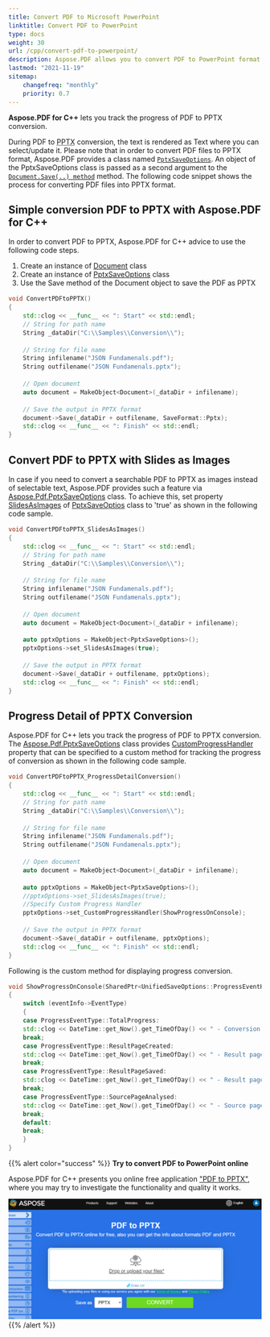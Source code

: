 ```yaml
---
title: Convert PDF to Microsoft PowerPoint 
linktitle: Convert PDF to PowerPoint
type: docs
weight: 30
url: /cpp/convert-pdf-to-powerpoint/
description: Aspose.PDF allows you to convert PDF to PowerPoint format using C++. One way there is a possibility to convert PDF to PPTX with Slides as Images.
lastmod: "2021-11-19"
sitemap:
    changefreq: "monthly"
    priority: 0.7
---
```


**Aspose.PDF for C++** lets you track the progress of PDF to PPTX conversion. 

During PDF to <abbr title="Microsoft PowerPoint 2007 XML Presentation">PPTX</abbr> conversion, the text is rendered as Text where you can select/update it. Please note that in order to convert PDF files to PPTX format, Aspose.PDF provides a class named [`PptxSaveOptions`](https://reference.aspose.com/pdf/cpp/class/aspose.pdf.pptx_save_options). An object of the PptxSaveOptions class is passed as a second argument to the [`Document.Save(..) method`](https://reference.aspose.com/pdf/cpp/class/aspose.pdf.document#ac082fe8e67b25685fc51d33e804269fa) method. The following code snippet shows the process for converting PDF files into PPTX format.

## Simple conversion PDF to PPTX with Aspose.PDF for C++

In order to convert PDF to PPTX, Aspose.PDF for C++ advice to use the following code steps.

1. Create an instance of [Document](https://reference.aspose.com/pdf/cpp/class/aspose.pdf.document) class
1. Create an instance of [PptxSaveOptions](https://reference.aspose.com/pdf/cpp/class/aspose.pdf.pptx_save_options) class
1. Use the Save method of the Document object to save the PDF as PPTX

```cpp
void ConvertPDFtoPPTX()
{
    std::clog << __func__ << ": Start" << std::endl;
    // String for path name
    String _dataDir("C:\\Samples\\Conversion\\");

    // String for file name
    String infilename("JSON Fundamenals.pdf");
    String outfilename("JSON Fundamenals.pptx");

    // Open document
    auto document = MakeObject<Document>(_dataDir + infilename);

    // Save the output in PPTX format
    document->Save(_dataDir + outfilename, SaveFormat::Pptx);
    std::clog << __func__ << ": Finish" << std::endl;
}
```

## Convert PDF to PPTX with Slides as Images

In case if you need to convert a searchable PDF to PPTX as images instead of selectable text, Aspose.PDF provides such a feature via [Aspose.Pdf.PptxSaveOptions](https://reference.aspose.com/pdf/cpp/class/aspose.pdf.pptx_save_options) class. To achieve this, set property [SlidesAsImages](https://reference.aspose.com/pdf/cpp/class/aspose.pdf.pptx_save_options#aeca0659ae24ea7cdeb171d941440dcb2) of [PptxSaveOptios](https://reference.aspose.com/pdf/cpp/class/aspose.pdf.pptx_save_options) class to 'true' as shown in the following code sample.

```cpp
void ConvertPDFtoPPTX_SlidesAsImages()
{
    std::clog << __func__ << ": Start" << std::endl;
    // String for path name
    String _dataDir("C:\\Samples\\Conversion\\");

    // String for file name
    String infilename("JSON Fundamenals.pdf");
    String outfilename("JSON Fundamenals.pptx");

    // Open document
    auto document = MakeObject<Document>(_dataDir + infilename);

    auto pptxOptions = MakeObject<PptxSaveOptions>();
    pptxOptions->set_SlidesAsImages(true);

    // Save the output in PPTX format
    document->Save(_dataDir + outfilename, pptxOptions);
    std::clog << __func__ << ": Finish" << std::endl;
}
```

## Progress Detail of PPTX Conversion

Aspose.PDF for C++ lets you track the progress of PDF to PPTX conversion. The [Aspose.Pdf.PptxSaveOptions](https://reference.aspose.com/pdf/cpp/class/aspose.pdf.pptx_save_options) class provides [CustomProgressHandler](https://reference.aspose.com/pdf/cpp/class/aspose.pdf.pptx_save_options#ac9ad606c4b4d7249c5f299fd8d766474) property that can be specified to a custom method for tracking the progress of conversion as shown in the following code sample.

```cpp
void ConvertPDFtoPPTX_ProgressDetailConversion()
{
    std::clog << __func__ << ": Start" << std::endl;
    // String for path name
    String _dataDir("C:\\Samples\\Conversion\\");

    // String for file name
    String infilename("JSON Fundamenals.pdf");
    String outfilename("JSON Fundamenals.pptx");

    // Open document
    auto document = MakeObject<Document>(_dataDir + infilename);

    auto pptxOptions = MakeObject<PptxSaveOptions>();
    //pptxOptions->set_SlidesAsImages(true);
    //Specify Custom Progress Handler
    pptxOptions->set_CustomProgressHandler(ShowProgressOnConsole);

    // Save the output in PPTX format
    document->Save(_dataDir + outfilename, pptxOptions);
    std::clog << __func__ << ": Finish" << std::endl;
}
```

Following is the custom method for displaying progress conversion.

```cpp
void ShowProgressOnConsole(SharedPtr<UnifiedSaveOptions::ProgressEventHandlerInfo> eventInfo)
{
    switch (eventInfo->EventType)
    {
    case ProgressEventType::TotalProgress:
    std::clog << DateTime::get_Now().get_TimeOfDay() << " - Conversion progress : " << eventInfo->Value << std::endl;
    break;
    case ProgressEventType::ResultPageCreated:
    std::clog << DateTime::get_Now().get_TimeOfDay() << " - Result page's " << eventInfo->Value << " of " << eventInfo->MaxValue << " layout created." << std::endl;
    break;
    case ProgressEventType::ResultPageSaved:
    std::clog << DateTime::get_Now().get_TimeOfDay() << " - Result page's " << eventInfo->Value << " of " << eventInfo->MaxValue << " exported." << std::endl;
    break;
    case ProgressEventType::SourcePageAnalysed:
    std::clog << DateTime::get_Now().get_TimeOfDay() << " - Source page " << eventInfo->Value << " of " << eventInfo->MaxValue << " analyzed." << std::endl;
    break;
    default:
    break;
    }
}
```

{{% alert color="success" %}}
**Try to convert PDF to PowerPoint online**

Aspose.PDF for C++ presents you online free application ["PDF to PPTX"](https://products.aspose.app/pdf/conversion/pdf-to-pptx), where you may try to investigate the functionality and quality it works.

[![Aspose.PDF Convertion PDF to PPTX with Free App](pdf_to_pptx.png)](https://products.aspose.app/pdf/conversion/pdf-to-pptx)
{{% /alert %}}

